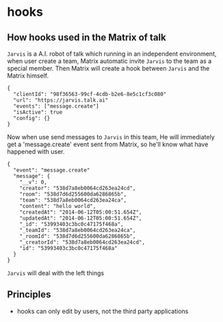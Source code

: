 # hooks

## How hooks used in the Matrix of talk

`Jarvis` is a A.I. robot of talk which running in an independent environment, when user create a team, Matrix automatic invite `Jarvis` to the team as a special member. Then Matrix will create a hook between `Jarvis` and the Matrix himself.

```
{
  "clientId": "98f36563-99cf-4cdb-b2e6-8e5c1cf3c080"
  "url": "https://jarvis.talk.ai"
  "events": ["message.create"]
  "isActive": true
  "config": {}
}
```

Now when use send messages to `Jarvis` in this team, He will immediately get a 'message.create' event sent from Matrix, so he'll know what have happened with user.

```
{
  "event": "message.create"
  "message": {
    "__v": 0,
    "creator": "538d7a8eb0064cd263ea24cd",
    "room": "538d7d6d255600da6286865b",
    "team": "538d7a8eb0064cd263ea24ca",
    "content": "hello world",
    "createdAt": "2014-06-12T05:00:51.654Z",
    "updatedAt": "2014-06-12T05:00:51.654Z",
    "_id": "53993403c3bc0c47175f468a",
    "_teamId": "538d7a8eb0064cd263ea24ca",
    "_roomId": "538d7d6d255600da6286865b",
    "_creatorId": "538d7a8eb0064cd263ea24cd",
    "id": "53993403c3bc0c47175f468a"
  }
}
```

`Jarvis` will deal with the left things

## Principles

- hooks can only edit by users, not the third party applications
